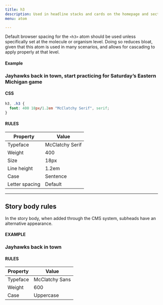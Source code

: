 ```yaml
---
title: h3
description: Used in headline stacks and cards on the homepage and section pages; primary subhead in articles.
menu: atom

---
```

Default browser spacing for the `<h3>` atom should be used unless specifically set at the molecule or organism level. Doing so reduces bloat, given that this atom is used in many scenarios, and allows for cascading to apply properly at that level.

#### Example
<h3 class="serif" style="text-transform: none;">Jayhawks back in town, start practicing for Saturday’s Eastern Michigan game</h3>

#### CSS
```css
h3, .h3 {
  font: 400 18px/1.2em "McClatchy Serif", serif;
}
```

#### RULES

Property | Value
--- | ---
Typeface | McClatchy Serif
Weight | 400
Size | 18px
Line height | 1.2em
Case | Sentence
Letter spacing | Default

---

## Story body rules 

In the story body, when added through the CMS system, subheads have an alternative appearance.

#### EXAMPLE

### Jayhawks back in town

#### RULES

Property | Value
--- | ---
Typeface | McClatchy Sans
Weight | 600
Case | Uppercase
